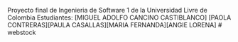 Proyecto final de Ingenieria de Software 1 de la Universidad Livre de Colombia
Estudiantes: [MIGUEL ADOLFO CANCINO CASTIBLANCO] [PAOLA CONTRERAS][PAULA CASALLAS][MARIA FERNANDA][ANGIE LORENA] # webstock
